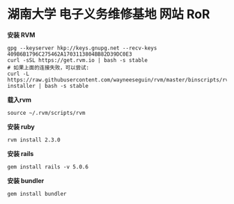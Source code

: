 # 湖南大学 电子义务维修基地 网站 RoR

**安装 RVM**

```
gpg --keyserver hkp://keys.gnupg.net --recv-keys 409B6B1796C275462A1703113804BB82D39DC0E3
curl -sSL https://get.rvm.io | bash -s stable
# 如果上面的连接失败，可以尝试:
curl -L https://raw.githubusercontent.com/wayneeseguin/rvm/master/binscripts/rvm-installer | bash -s stable
```
**载入rvm**
```
source ~/.rvm/scripts/rvm
```
**安装 ruby**
```
rvm install 2.3.0
```
**安装 rails**
```
gem install rails -v 5.0.6
```
**安装 bundler**
```
gem install bundler
```
